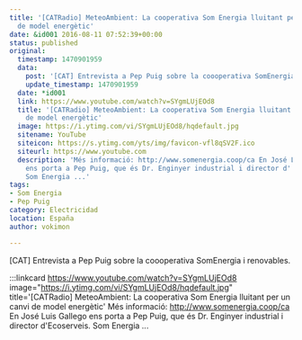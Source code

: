 ```yaml
---
title: '[CATRadio] MeteoAmbient: La cooperativa Som Energia lluitant per un canvi
  de model energètic'
date: &id001 2016-08-11 07:52:39+00:00
status: published
original:
  timestamp: 1470901959
  data:
    post: '[CAT] Entrevista a Pep Puig sobre la coooperativa SomEnergia i renovables.'
    update_timestamp: 1470901959
  date: *id001
  link: https://www.youtube.com/watch?v=SYgmLUjEOd8
  title: '[CATRadio] MeteoAmbient: La cooperativa Som Energia lluitant per un canvi
    de model energètic'
  image: https://i.ytimg.com/vi/SYgmLUjEOd8/hqdefault.jpg
  sitename: YouTube
  siteicon: https://s.ytimg.com/yts/img/favicon-vfl8qSV2F.ico
  siteurl: https://www.youtube.com
  description: 'Més informació: http://www.somenergia.coop/ca En José Luis Gallego
    ens porta a Pep Puig, que és Dr. Enginyer industrial i director d''Ecoserveis.
    Som Energia ...'
tags:
- Som Energia
- Pep Puig
category: Electricidad
location: España
author: vokimon

---
```

[CAT] Entrevista a Pep Puig sobre la coooperativa SomEnergia i renovables.

:::linkcard https://www.youtube.com/watch?v=SYgmLUjEOd8 image="https://i.ytimg.com/vi/SYgmLUjEOd8/hqdefault.jpg" title='[CATRadio] MeteoAmbient: La cooperativa Som Energia lluitant per un canvi de model energètic'
    Més informació: http://www.somenergia.coop/ca En José Luis Gallego ens porta a Pep Puig, que és Dr. Enginyer industrial i director d'Ecoserveis. Som Energia ...

